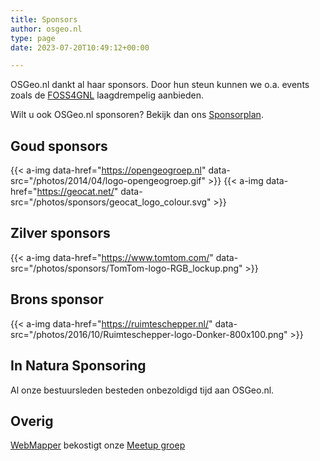 ```yaml
---
title: Sponsors
author: osgeo.nl
type: page
date: 2023-07-20T10:49:12+00:00

---
```

OSGeo.nl dankt al haar sponsors. 
Door hun steun kunnen we o.a. events zoals de [FOSS4GNL][1] laagdrempelig aanbieden.

Wilt u ook OSGeo.nl sponsoren? Bekijk dan ons [Sponsorplan](/sponsorplan/).

## Goud sponsors

{{< a-img data-href="https://opengeogroep.nl" data-src="/photos/2014/04/logo-opengeogroep.gif" >}}
{{< a-img data-href="https://geocat.net/" data-src="/photos/sponsors/geocat_logo_colour.svg" >}}

## Zilver sponsors
{{< a-img data-href="https://www.tomtom.com/" data-src="/photos/sponsors/TomTom-logo-RGB_lockup.png" >}}

## Brons sponsor

{{< a-img data-href="https://ruimteschepper.nl/" data-src="/photos/2016/10/Ruimteschepper-logo-Donker-800x100.png" >}}

## In Natura Sponsoring

Al onze bestuursleden besteden onbezoldigd tijd aan OSGeo.nl. 

## Overig

[WebMapper][4] bekostigt onze [Meetup groep][5]

 [1]: https://foss4g.nl
 [2]: https://osgeo.nl/sponsorplan
 [3]: https://rwgc.nl/
 [4]: https://webmapper.net
 [5]: https://www.meetup.com/OSGeoNL